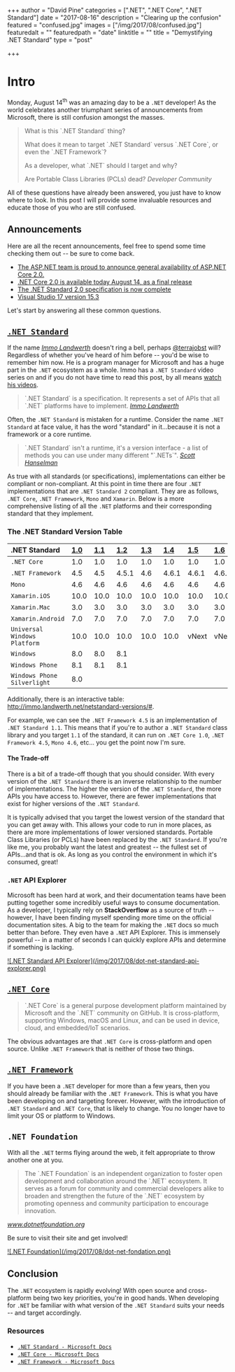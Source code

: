 +++
author = "David Pine"
categories = [".NET", ".NET Core", ".NET Standard"]
date = "2017-08-16"
description = "Clearing up the confusion"
featured = "confused.jpg"
images = ["/img/2017/08/confused.jpg"]
featuredalt = ""
featuredpath = "date"
linktitle = ""
title = "Demystifying .NET Standard"
type = "post"

+++

# Intro

Monday, August 14<sup>th</sup> was an amazing day to be a `.NET` developer! As the world celebrates another triumphant series of announcements from Microsoft, there is still confusion amongst the masses.

> <p/> What is this `.NET Standard` thing?
> <p/> What does it mean to target `.NET Standard` versus `.NET Core`, or even the `.NET Framework`?
> <p/> As a developer, what `.NET` should I target and why?
> <p/> Are Portable Class Libraries (PCLs) dead?
> <cite>Developer Community</cite>

All of these questions have already been answered, you just have to know where to look. In this post I will provide some invaluable resources and educate those of you who are still confused.

## Announcements

Here are all the recent announcements, feel free to spend some time checking them out -- be sure to come back.

 - <a href="https://blogs.msdn.microsoft.com/webdev/2017/08/14/announcing-asp-net-core-2-0/" target="_blank">The ASP.NET team is proud to announce general availability of ASP.NET Core 2.0.</a>
 - <a href="https://blogs.msdn.microsoft.com/dotnet/2017/08/14/announcing-net-core-2-0/" target="_blank">.NET Core 2.0 is available today August 14, as a final release</a>
 - <a href="https://blogs.msdn.microsoft.com/dotnet/2017/08/14/announcing-net-standard-2-0/" target="_blank">The .NET Standard 2.0 specification is now complete</a>
 - <a href="https://blogs.msdn.microsoft.com/visualstudio/2017/08/14/visual-studio-2017-version-15-3-released/" target="_blank">Visual Studio 17 version 15.3</a>

Let's start by answering all these common questions.

## <a href="https://docs.microsoft.com/en-us/dotnet/standard/net-standard/" target="_blank">`.NET Standard` <i class="fa fa-external-link" aria-hidden="true"></i></a>

If the name <a href="https://github.com/terrajobst" target="_blank">_Immo Landwerth_</a> doesn't ring a bell, perhaps <a href="https://twitter.com/terrajobst" target="_blank">@terrajobst</a> will? Regardless of whether you've heard of him before -- you'd be wise to remember him now. He is a program manager for Microsoft and has a huge part in the `.NET` ecosystem as a whole. Immo has a `.NET Standard` video series on <i class="fa fa-lg fa-youtube" aria-hidden="true"></i> and if you do not have time to read this post, by all means <a href="https://www.youtube.com/playlist?list=PLRAdsfhKI4OWx321A_pr-7HhRNk7wOLLY" target="_blank">watch his videos</a>.

> <p/> `.NET Standard` is a specification. It represents a set of APIs that all `.NET` platforms have to implement.
> <cite><a href="https://youtu.be/YI4MurjfMn8?list=PLRAdsfhKI4OWx321A_pr-7HhRNk7wOLLY&t=191" target="_blank">Immo Landwerth</a></cite>

Often, the `.NET Standard` is mistaken for a runtime. Consider the name `.NET Standard` at face value, it has the word "standard" in it...because it is not a framework or a core runtime.

> <p/> `.NET Standard` isn't a runtime, it's a version interface - a list of methods you can use under many different "`.NETs`".
> <cite><a href="https://www.hanselman.com/blog/ExploringRefitAnAutomaticTypesafeRESTLibraryForNETStandard.aspx" target="_blank">Scott Hanselman</a></cite>

As true with all standards (or specifications), implementations can either be compliant or non-compliant. At this point in time there are four `.NET` implementations that are `.NET Standard 2` compliant. They are as follows, `.NET Core`, `.NET Framework`, `Mono` and `Xamarin`. Below is a more comprehensive listing of all the `.NET` platforms and their corresponding standard that they implement.     

### The .NET Standard Version Table <a href="https://github.com/dotnet/standard/blob/master/docs/versions.md#net-standard-versions" target="_blank"><i class="fa fa-external-link" aria-hidden="true"></i></a>

| .NET Standard                |  [1.0] | [1.1] |   [1.2] |  [1.3] |   [1.4] |   [1.5]  | [1.6]   |    [2.0] |
|:-----------------------------|:-------|:------|:--------|:-------|:--------|:---------|:--------|:---------|
|`.NET Core`                   |   1.0  |  1.0  |    1.0  |   1.0  |    1.0  |    1.0   |  1.0    |     2.0  |
|`.NET Framework`              |   4.5  |  4.5  |  4.5.1  |   4.6  |  4.6.1  |  4.6.1   |  4.6.1  |   4.6.1  |
|`Mono`                        |   4.6  |  4.6  |    4.6  |   4.6  |    4.6  |    4.6   |  4.6    |     5.4  |
|`Xamarin.iOS`                 |  10.0  | 10.0  |   10.0  |  10.0  |   10.0  |   10.0   |  10.0   |   10.14  |
|`Xamarin.Mac`                 |   3.0  |  3.0  |    3.0  |   3.0  |    3.0  |    3.0   |  3.0    |     3.8  |
|`Xamarin.Android`             |   7.0  |  7.0  |    7.0  |   7.0  |    7.0  |    7.0   |  7.0    |     7.5  |
|`Universal Windows Platform`  |  10.0  | 10.0  |   10.0  |  10.0  |   10.0  |  vNext   |  vNext  |   vNext  |
|`Windows`                     |   8.0  |  8.0  |    8.1  |        |         |          |         |          |
|`Windows Phone`               |   8.1  |  8.1  |    8.1  |        |         |          |         |          |
|`Windows Phone Silverlight`   |   8.0  |       |         |        |         |          |         |          |

[1.0]: https://github.com/dotnet/standard/blob/master/docs/versions/netstandard1.0.md
[1.1]: https://github.com/dotnet/standard/blob/master/docs/versions/netstandard1.1.md
[1.2]: https://github.com/dotnet/standard/blob/master/docs/versions/netstandard1.2.md
[1.3]: https://github.com/dotnet/standard/blob/master/docs/versions/netstandard1.3.md
[1.4]: https://github.com/dotnet/standard/blob/master/docs/versions/netstandard1.4.md
[1.5]: https://github.com/dotnet/standard/blob/master/docs/versions/netstandard1.5.md
[1.6]: https://github.com/dotnet/standard/blob/master/docs/versions/netstandard1.6.md
[2.0]: https://github.com/dotnet/standard/blob/master/docs/versions/netstandard2.0.md

Additionally, there is an interactive table: http://immo.landwerth.net/netstandard-versions/#.

For example, we can see the `.NET Framework 4.5` is an implementation of `.NET Standard 1.1`. This means that if you're to author a `.NET Standard` class library and you target `1.1` of the standard, it can run on `.NET Core 1.0`, `.NET Framework 4.5`, `Mono 4.6`, etc... you get the point now I'm sure.

#### The Trade-off

There is a bit of a trade-off though that you should consider. With every version of the `.NET Standard` there is an inverse relationship to the number of implementations. The higher the version of the `.NET Standard`, the more APIs you have access to. However, there are fewer implementations that exist for higher versions of the `.NET Standard`.

It is typically advised that you target the lowest version of the standard that you can get away with. This allows your code to run in more places, as there are more implementations of lower versioned standards. Portable Class Libraries (or PCLs) have been replaced by the `.NET Standard`. If you're like me, you probably want the latest and greatest -- the fullest set of APIs...and that is ok. As long as you control the environment in which it's consumed, great!

### `.NET` API Explorer

Microsoft has been hard at work, and their documentation teams have been putting together some incredibly useful ways to consume documentation. As a developer, I typically rely on **StackOverflow** as a source of truth -- however, I have been finding myself spending more time on the official documentation sites. A big <i class="fa fa-lg fa-thumbs-o-up" aria-hidden="true"></i> to the team for making the `.NET` docs so much better than before. They even have a `.NET` API Explorer. This is immensely powerful -- in a matter of seconds I can quickly explore APIs and determine if something is lacking.

<a href="https://docs.microsoft.com/en-us/dotnet/api/?view=netstandard-2.0" target="_blank">
    ![.NET Standard API Explorer](/img/2017/08/dot-net-standard-api-explorer.png)
</a>

## <a href="https://docs.microsoft.com/en-us/dotnet/core/" target="_blank">`.NET Core` <i class="fa fa-external-link" aria-hidden="true"></i></a>

> <p/> `.NET Core` is a general purpose development platform maintained by Microsoft and the `.NET` community on GitHub. It is cross-platform, supporting Windows, macOS and Linux, and can be used in device, cloud, and embedded/IoT scenarios.

The obvious advantages are that `.NET Core` is cross-platform and open source. Unlike `.NET Framework` that is neither of those two things.

## <a href="https://docs.microsoft.com/en-us/dotnet/framework/" target="_blank">`.NET Framework` <i class="fa fa-external-link" aria-hidden="true"></i></a>

If you have been a `.NET` developer for more than a few years, then you should already be familiar with the `.NET Framework`. This is what you have been developing on and targeting forever. However, with the introduction of `.NET Standard` and `.NET Core`, that is likely to change. You no longer have to limit your OS or platform to Windows.

## `.NET Foundation`

With all the `.NET` terms flying around the web, it felt appropriate to throw another one at you.

> <p/> The `.NET Foundation` is an independent organization to foster open development and collaboration around the `.NET` ecosystem. It serves as a forum for community and commercial developers alike to broaden and strengthen the future of the `.NET` ecosystem by promoting openness and community participation to encourage innovation.
<cite>www.dotnetfoundation.org</cite>

Be sure to visit their site and get involved!

<a href="https://dotnetfoundation.org/" target="_blank">
    ![.NET Foundation](/img/2017/08/dot-net-fondation.png)
</a>

## Conclusion

The `.NET` ecosystem is rapidly evolving! With open source and cross-platform being two key priorities, you're in good hands. When developing for `.NET` be familiar with what version of the `.NET Standard` suits your needs -- and target accordingly.

### Resources

 - <a href="https://docs.microsoft.com/en-us/dotnet/standard/net-standard" target="_blank">`.NET Standard - Microsoft Docs`</a>
 - <a href="https://docs.microsoft.com/en-us/dotnet/core/" target="_blank">`.NET Core - Microsoft Docs`</a>
 - <a href="https://docs.microsoft.com/en-us/dotnet/framework/" target="_blank">`.NET Framework - Microsoft Docs`</a>